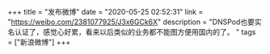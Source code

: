 +++
title = "发布微博"
date = "2020-05-25 02:52:31"
link = "https://weibo.com/2381077925/J3x6GCk6X"
description = "DNSPod也要实名认证了，感觉心好累，看来以后类似的业务都不能图方便用国内的了。 "
tags = ["新浪微博"]
+++
